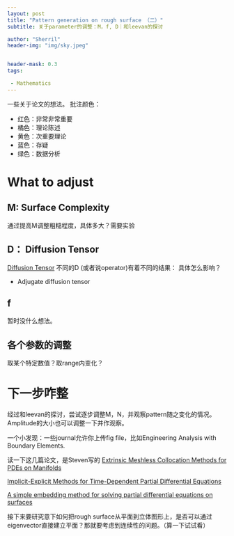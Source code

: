 ```yaml
---
layout: post
title: "Pattern generation on rough surface （二）"
subtitle: 关于parameter的调整：M，f, D｜和leevan的探讨

author: "Sherril"
header-img: "img/sky.jpeg"


header-mask: 0.3
tags:

 - Mathematics
---
```


一些关于论文的想法。
批注颜色：
- 红色：非常非常重要
- 橘色：理论陈述
- 黄色：次重要理论
- 蓝色：存疑
- 绿色：数据分析 


# What to adjust
## M: Surface Complexity
通过提高M调整粗糙程度，具体多大？需要实验

## D： Diffusion Tensor
[Diffusion Tensor](http://mriquestions.com/diffusion-tensor.html)
不同的D (或者说operator)有着不同的结果： 具体怎么影响？
- Adjugate diffusion tensor


## f
暂时没什么想法。

## 各个参数的调整
取某个特定数值？取range内变化？


# 下一步咋整
经过和leevan的探讨，尝试逐步调整M，N，并观察pattern随之变化的情况。Amplitude的大小也可以调整一下并作观察。

一个小发现：一些journal允许你上传fig file，比如Engineering Analysis with Boundary Elements.

读一下这几篇论文，是Steven写的
[Extrinsic Meshless Collocation Methods for PDEs on Manifolds](https://epubs.siam.org/doi/10.1137/17M1158641)

[Implicit-Explicit Methods for Time-Dependent Partial Differential Equations](https://epubs.siam.org/doi/abs/10.1137/0732037?mobileUi=0)

[A simple embedding method for solving partial differential equations on surfaces](https://dl.acm.org/doi/abs/10.1016/j.jcp.2007.10.009)

接下来要研究意下如何把rough surface从平面到立体图形上，是否可以通过eigenvector直接建立平面？那就要考虑到连续性的问题。（算一下试试看）

